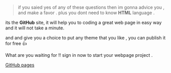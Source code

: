 
>if you saied yes of any of these questions then im gonna advice you , and make a favor .
plus you dont need to know **HTML** language .

its the **GitHub** site, it will help you to coding a great web page in easy way and it will not take a minute.

and and give you a choice to put any theme that you like , you can publish it for free 👍

What are you waiting for !! sign in now to start your webpage project .

[GitHub pages](https://pages.github.com/)
 
